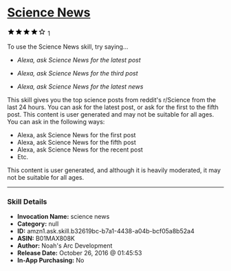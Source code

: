 # [Science News](http://alexa.amazon.com/#skills/amzn1.ask.skill.b32619bc-b7a1-4438-a04b-bcf05a8b52a4)
![4 stars](../../images/ic_star_black_18dp_1x.png)![4 stars](../../images/ic_star_black_18dp_1x.png)![4 stars](../../images/ic_star_black_18dp_1x.png)![4 stars](../../images/ic_star_black_18dp_1x.png)![4 stars](../../images/ic_star_border_black_18dp_1x.png) 1

To use the Science News skill, try saying...

* *Alexa, ask Science News for the latest post*

* *Alexa, ask Science News for the third post*

* *Alexa, ask Science News for the latest news*

This skill gives you the top science posts from reddit's r/Science from the last 24 hours. You can ask for the latest post, or ask for the first to the fifth post. This content is user generated and may not be suitable for all ages. You can ask in the following ways:

- Alexa, ask Science News for the first post
- Alexa, ask Science News for the fifth post
- Alexa, ask Science News for the recent post
- Etc.

This content is user generated, and although it is heavily moderated, it may not be suitable for all ages.

***

### Skill Details

* **Invocation Name:** science news
* **Category:** null
* **ID:** amzn1.ask.skill.b32619bc-b7a1-4438-a04b-bcf05a8b52a4
* **ASIN:** B01MAX808K
* **Author:** Noah's Arc Development
* **Release Date:** October 26, 2016 @ 01:45:53
* **In-App Purchasing:** No
